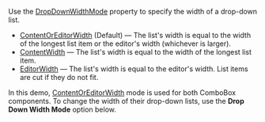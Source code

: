 Use the [DropDownWidthMode](https://docs.devexpress.com/Blazor/DevExpress.Blazor.DxComboBox-2.DropDownWidthMode) property to specify the width of a drop-down list.

*   [ContentOrEditorWidth](https://docs.devexpress.com/Blazor/DevExpress.Blazor.DropDownWidthMode) (Default) — The list's width is equal to the width of the longest list item or the editor's width (whichever is larger).
*   [ContentWidth](https://docs.devexpress.com/Blazor/DevExpress.Blazor.DropDownWidthMode) — The list's width is equal to the width of the longest list item.
*   [EditorWidth](https://docs.devexpress.com/Blazor/DevExpress.Blazor.DropDownWidthMode) — The list's width is equal to the editor's width. List items are cut if they do not fit.

In this demo, [ContentOrEditorWidth](https://docs.devexpress.com/Blazor/DevExpress.Blazor.DropDownWidthMode) mode is used for both ComboBox components. To change the width of their drop-down lists, use the **Drop Down Width Mode** option below.
